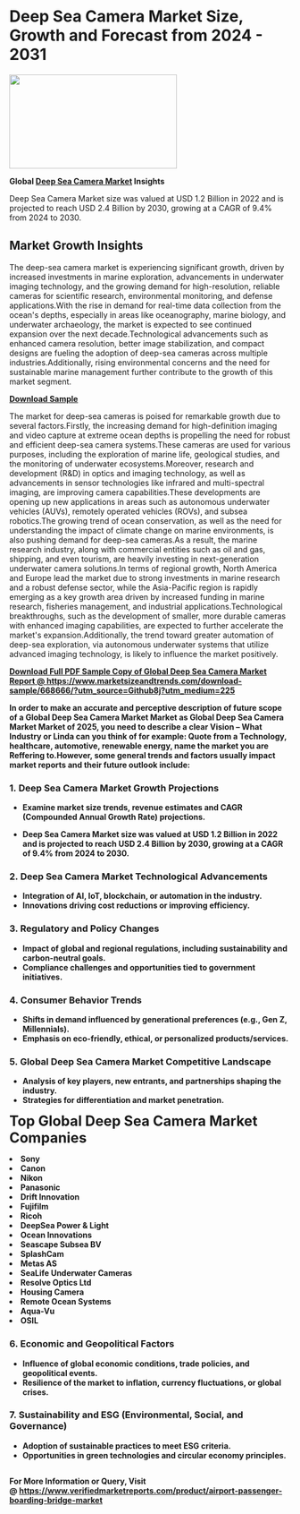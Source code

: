 <H1>Deep Sea Camera Market Size, Growth and Forecast from 2024 - 2031</H1><img class="aligncenter size-medium wp-image-584254" src="https://thirdeyenews.in/wp-content/uploads/2024/09/Global-Market-Research-300x168.jpeg" alt="" width="300" height="168" /><p><strong>Global&nbsp;<a href="https://www.marketsizeandtrends.com/download-sample/668666/?utm_source=Github8j?utm_medium=225">Deep Sea Camera Market</a> Insights</strong></p><p>Deep Sea Camera Market size was valued at USD 1.2 Billion in 2022 and is projected to reach USD 2.4 Billion by 2030, growing at a CAGR of 9.4% from 2024 to 2030.</p><p><h2>Market Growth Insights</h2> <p>The deep-sea camera market is experiencing significant growth, driven by increased investments in marine exploration, advancements in underwater imaging technology, and the growing demand for high-resolution, reliable cameras for scientific research, environmental monitoring, and defense applications.With the rise in demand for real-time data collection from the ocean's depths, especially in areas like oceanography, marine biology, and underwater archaeology, the market is expected to see continued expansion over the next decade.Technological advancements such as enhanced camera resolution, better image stabilization, and compact designs are fueling the adoption of deep-sea cameras across multiple industries.Additionally, rising environmental concerns and the need for sustainable marine management further contribute to the growth of this market segment.</p> <p><strong><a href="#">Download Sample</a></strong></p> <p>The market for deep-sea cameras is poised for remarkable growth due to several factors.Firstly, the increasing demand for high-definition imaging and video capture at extreme ocean depths is propelling the need for robust and efficient deep-sea camera systems.These cameras are used for various purposes, including the exploration of marine life, geological studies, and the monitoring of underwater ecosystems.Moreover, research and development (R&D) in optics and imaging technology, as well as advancements in sensor technologies like infrared and multi-spectral imaging, are improving camera capabilities.These developments are opening up new applications in areas such as autonomous underwater vehicles (AUVs), remotely operated vehicles (ROVs), and subsea robotics.The growing trend of ocean conservation, as well as the need for understanding the impact of climate change on marine environments, is also pushing demand for deep-sea cameras.As a result, the marine research industry, along with commercial entities such as oil and gas, shipping, and even tourism, are heavily investing in next-generation underwater camera solutions.In terms of regional growth, North America and Europe lead the market due to strong investments in marine research and a robust defense sector, while the Asia-Pacific region is rapidly emerging as a key growth area driven by increased funding in marine research, fisheries management, and industrial applications.Technological breakthroughs, such as the development of smaller, more durable cameras with enhanced imaging capabilities, are expected to further accelerate the market's expansion.Additionally, the trend toward greater automation of deep-sea exploration, via autonomous underwater systems that utilize advanced imaging technology, is likely to influence the market positively.</p> <p><strong><a href="#"></p><p><span class=""><strong>Download Full PDF Sample Copy of Global Deep Sea Camera Market Report</strong> @ <a href="https://www.marketsizeandtrends.com/download-sample/668666/?utm_source=Github8j?utm_medium=225" target="_blank">https://www.marketsizeandtrends.com/download-sample/668666/?utm_source=Github8j?utm_medium=225</a></span></p><p>In order to make an accurate and perceptive description of future scope of a Global&nbsp;Deep Sea Camera Market Market as Global&nbsp;Deep Sea Camera Market Market of 2025, you need to describe a clear Vision &ndash; What Industry or Linda can you think of for example: Quote from a Technology, healthcare, automotive, renewable energy, name the market you are Reffering to.However, some general trends and factors usually impact market reports and their future outlook include:</p><h3>1.&nbsp;<strong>Deep Sea Camera Market Growth Projections</strong></h3><ul><li>Examine market size trends, revenue estimates and CAGR (Compounded Annual Growth Rate) projections.</li><li><p>Deep Sea Camera Market size was valued at USD 1.2 Billion in 2022 and is projected to reach USD 2.4 Billion by 2030, growing at a CAGR of 9.4% from 2024 to 2030.</p></li></ul><h3>2.&nbsp;<strong>Deep Sea Camera Market Technological Advancements</strong></h3><ul><li>Integration of AI, IoT, blockchain, or automation in the industry.</li><li>Innovations driving cost reductions or improving efficiency.</li></ul><h3>3.&nbsp;<strong>Regulatory and Policy Changes</strong></h3><ul><li>Impact of global and regional regulations, including sustainability and carbon-neutral goals.</li><li>Compliance challenges and opportunities tied to government initiatives.</li></ul><h3>4.&nbsp;<strong>Consumer Behavior Trends</strong></h3><ul><li>Shifts in demand influenced by generational preferences (e.g., Gen Z, Millennials).</li><li>Emphasis on eco-friendly, ethical, or personalized products/services.</li></ul><h3>5.&nbsp;<strong>Global Deep Sea Camera Market Competitive Landscape</strong></h3><ul><li>Analysis of key players, new entrants, and partnerships shaping the industry.</li><li>Strategies for differentiation and market penetration.</li></ul><p data-pm-slice="1 1 []"><span style="color: inherit; font-family: inherit; font-size: 25px;">Top Global Deep Sea Camera Market Companies</span></p><div class="" data-test-id=""><p><li>Sony</li><li> Canon</li><li> Nikon</li><li> Panasonic</li><li> Drift Innovation</li><li> Fujifilm</li><li> Ricoh</li><li> DeepSea Power & Light</li><li> Ocean Innovations</li><li> Seascape Subsea BV</li><li> SplashCam</li><li> Metas AS</li><li> SeaLife Underwater Cameras</li><li> Resolve Optics Ltd</li><li> Housing Camera</li><li> Remote Ocean Systems</li><li> Aqua-Vu</li><li> OSIL</li></p></div><h3>6.&nbsp;<strong>Economic and Geopolitical Factors</strong></h3><ul><li>Influence of global economic conditions, trade policies, and geopolitical events.</li><li>Resilience of the market to inflation, currency fluctuations, or global crises.</li></ul><h3>7.&nbsp;<strong>Sustainability and ESG (Environmental, Social, and Governance)</strong></h3><ul><li>Adoption of sustainable practices to meet ESG criteria.</li><li>Opportunities in green technologies and circular economy principles.</li></ul><h2><strong style="font-size: 14px;">For More Information or Query, Visit @&nbsp;</strong><a style="background-color: #ffffff; font-size: 14px;" href="https://www.marketsizeandtrends.com/report/deep-sea-camera-market/" target="_blank">https://www.verifiedmarketreports.com/product/airport-passenger-boarding-bridge-market</a></h2>